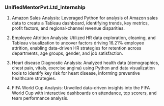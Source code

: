 ### UnifiedMentorPvt.Ltd_Internship

1. Amazon Sales Analysis: Leveraged Python for analysis of Amazon sales data to create a Tableau dashboard, identifying trends, key metrics, profit factors, and regional-channel revenue disparities. 

2. Employee Attrition Analysis: Utilized HR data exploration, cleaning, and Tableau visualization to uncover factors driving 16.21% employee attrition, enabling data-driven HR strategies for retention across departments, age groups, gender, and job satisfaction. 

3. Heart disease Diagnostic Analysis: Analyzed health data (demographics, chest pain, vitals, exercise angina) using Python and data visualization tools to identify key risk for heart disease, informing preventive healthcare strategies.

4. FIFA World Cup Analysis: Unveiled data-driven insights into the FIFA World Cup with interactive dashboards on attendance, top scorers, and team performance analysis.
